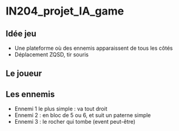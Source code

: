 # IN204_projet_IA_game

## Idée jeu
* Une plateforme où des ennemis apparaissent de tous les côtés
* Déplacement ZQSD, tir souris

## Le joueur

## Les ennemis
* Ennemi 1 le plus simple : va tout droit
* Ennemi 2 : en bloc de 5 ou 6, et suit un paterne simple
* Ennemi 3 : le rocher qui tombe (event peut-être)
